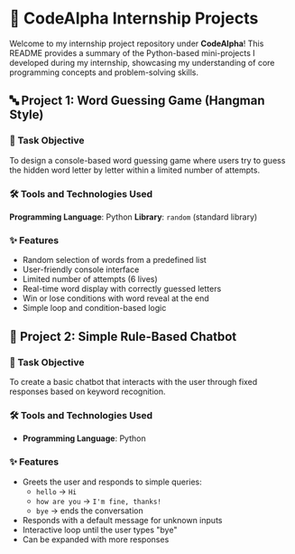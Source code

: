 # 🚀 CodeAlpha Internship Projects

Welcome to my internship project repository under **CodeAlpha**! This README provides a summary of the Python-based mini-projects I developed during my internship, showcasing my understanding of core programming concepts and problem-solving skills.



## 🔤 Project 1: Word Guessing Game (Hangman Style)


### 🎯 Task Objective
To design a console-based word guessing game where users try to guess the hidden word letter by letter within a limited number of attempts.


### 🛠️ Tools and Technologies Used
 **Programming Language**: Python
 **Library**: `random` (standard library)


### ✨ Features
- Random selection of words from a predefined list
- User-friendly console interface
- Limited number of attempts (6 lives)
- Real-time word display with correctly guessed letters
- Win or lose conditions with word reveal at the end
- Simple loop and condition-based logic


## 💬 Project 2: Simple Rule-Based Chatbot


### 🎯 Task Objective
To create a basic chatbot that interacts with the user through fixed responses based on keyword recognition.


### 🛠️ Tools and Technologies Used
- **Programming Language**: Python


### ✨ Features
- Greets the user and responds to simple queries:
  - `hello` → `Hi`
  - `how are you` → `I'm fine, thanks!`
  - `bye` → ends the conversation
- Responds with a default message for unknown inputs
- Interactive loop until the user types "bye"
- Can be expanded with more responses
